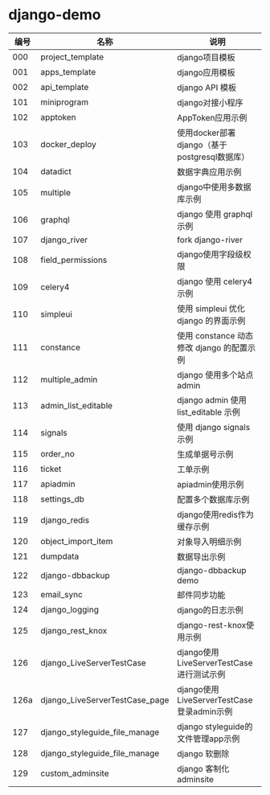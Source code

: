 # django-demo

| 编号 | 名称                           | 说明                                       |
|------|--------------------------------|--------------------------------------------|
| 000  | project_template               | django项目模板                             |
| 001  | apps_template                  | django应用模板                             |
| 002  | api_template                   | django API 模板                            |
| 101  | miniprogram                    | django对接小程序                           |
| 102  | apptoken                       | AppToken应用示例                           |
| 103  | docker_deploy                  | 使用docker部署django（基于postgresql数据库） |
| 104  | datadict                       | 数据字典应用示例                           |
| 105  | multiple                       | django中使用多数据库示例                   |
| 106  | graphql                        | django 使用 graphql 示例                   |
| 107  | django_river                   | fork django-river                          |
| 108  | field_permissions              | django使用字段级权限                       |
| 109  | celery4                        | django 使用 celery4 示例                   |
| 110  | simpleui                       | 使用 simpleui 优化 django 的界面示例       |
| 111  | constance                      | 使用 constance 动态修改 django 的配置示例  |
| 112  | multiple_admin                 | django 使用多个站点admin                   |
| 113  | admin_list_editable            | django admin 使用 list_editable 示例       |
| 114  | signals                        | 使用 django signals 示例                   |
| 115  | order_no                       | 生成单据号示例                             |
| 116  | ticket                         | 工单示例                                   |
| 117  | apiadmin                       | apiadmin使用示例                           |
| 118  | settings_db                    | 配置多个数据库示例                         |
| 119  | django_redis                   | django使用redis作为缓存示例                |
| 120  | object_import_item             | 对象导入明细示例                           |
| 121  | dumpdata                       | 数据导出示例                               |
| 122  | django-dbbackup                | django-dbbackup demo                       |
| 123  | email_sync                     | 邮件同步功能                               |
| 124  | django_logging                 | django的日志示例                           |
| 125  | django_rest_knox               | django-rest-knox使用示例                   |
| 126  | django_LiveServerTestCase      | django使用LiveServerTestCase进行测试示例   |
| 126a | django_LiveServerTestCase_page | django使用LiveServerTestCase登录admin示例  |
| 127  | django_styleguide_file_manage  | django styleguide的文件管理app示例         |
| 128  | django_styleguide_file_manage  | django 软删除                              |
| 129  | custom_adminsite               | django 客制化 adminsite                    |
